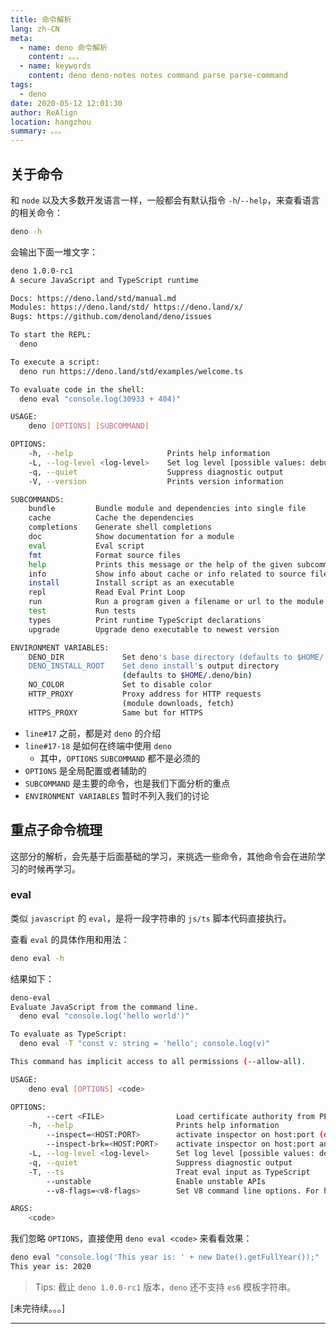 ```yaml
---
title: 命令解析
lang: zh-CN
meta:
  - name: deno 命令解析
    content: 。。。
  - name: keywords
    content: deno deno-notes notes command parse parse-command
tags:
  - deno
date: 2020-05-12 12:01:30
author: ReAlign
location: hangzhou
summary: 。。。
---
```


## 关于命令

和 `node` 以及大多数开发语言一样，一般都会有默认指令 `-h`/`--help`，来查看语言的相关命令：

```bash
deno -h
```

会输出下面一堆文字：

```bash
deno 1.0.0-rc1
A secure JavaScript and TypeScript runtime

Docs: https://deno.land/std/manual.md
Modules: https://deno.land/std/ https://deno.land/x/
Bugs: https://github.com/denoland/deno/issues

To start the REPL:
  deno

To execute a script:
  deno run https://deno.land/std/examples/welcome.ts

To evaluate code in the shell:
  deno eval "console.log(30933 + 404)"

USAGE:
    deno [OPTIONS] [SUBCOMMAND]

OPTIONS:
    -h, --help                     Prints help information
    -L, --log-level <log-level>    Set log level [possible values: debug, info]
    -q, --quiet                    Suppress diagnostic output
    -V, --version                  Prints version information

SUBCOMMANDS:
    bundle         Bundle module and dependencies into single file
    cache          Cache the dependencies
    completions    Generate shell completions
    doc            Show documentation for a module
    eval           Eval script
    fmt            Format source files
    help           Prints this message or the help of the given subcommand(s)
    info           Show info about cache or info related to source file
    install        Install script as an executable
    repl           Read Eval Print Loop
    run            Run a program given a filename or url to the module
    test           Run tests
    types          Print runtime TypeScript declarations
    upgrade        Upgrade deno executable to newest version

ENVIRONMENT VARIABLES:
    DENO_DIR             Set deno's base directory (defaults to $HOME/.deno)
    DENO_INSTALL_ROOT    Set deno install's output directory
                         (defaults to $HOME/.deno/bin)
    NO_COLOR             Set to disable color
    HTTP_PROXY           Proxy address for HTTP requests
                         (module downloads, fetch)
    HTTPS_PROXY          Same but for HTTPS
```

* `line#17` 之前，都是对 `deno` 的介绍
* `line#17-18` 是如何在终端中使用 `deno`
  * 其中，`OPTIONS` `SUBCOMMAND` 都不是必须的
* `OPTIONS` 是全局配置或者辅助的
* `SUBCOMMAND` 是主要的命令，也是我们下面分析的重点
* `ENVIRONMENT VARIABLES` 暂时不列入我们的讨论

## 重点子命令梳理

这部分的解析，会先基于后面基础的学习，来挑选一些命令，其他命令会在进阶学习的时候再学习。

### eval

类似 `javascript` 的 `eval`，是将一段字符串的 `js/ts` 脚本代码直接执行。

查看 `eval` 的具体作用和用法：

```bash
deno eval -h
```

结果如下：

```bash
deno-eval
Evaluate JavaScript from the command line.
  deno eval "console.log('hello world')"

To evaluate as TypeScript:
  deno eval -T "const v: string = 'hello'; console.log(v)"

This command has implicit access to all permissions (--allow-all).

USAGE:
    deno eval [OPTIONS] <code>

OPTIONS:
        --cert <FILE>                Load certificate authority from PEM encoded file
    -h, --help                       Prints help information
        --inspect=<HOST:PORT>        activate inspector on host:port (default: 127.0.0.1:9229)
        --inspect-brk=<HOST:PORT>    activate inspector on host:port and break at start of user script
    -L, --log-level <log-level>      Set log level [possible values: debug, info]
    -q, --quiet                      Suppress diagnostic output
    -T, --ts                         Treat eval input as TypeScript
        --unstable                   Enable unstable APIs
        --v8-flags=<v8-flags>        Set V8 command line options. For help: --v8-flags=--help

ARGS:
    <code>
```

我们忽略 `OPTIONS`，直接使用 `deno eval <code>` 来看看效果：

```bash
deno eval "console.log('This year is: ' + new Date().getFullYear());"
This year is: 2020
```

> Tips: 截止 `deno 1.0.0-rc1` 版本，`deno` 还不支持 `es6` 模板字符串。

[未完待续。。。]

***

<Vssue :title="$title" />
